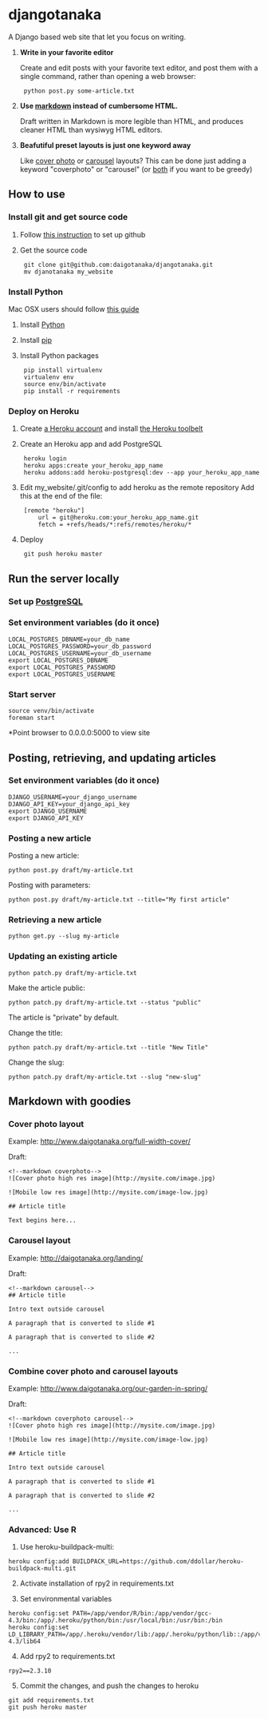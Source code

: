 <!--markdown-->
# djangotanaka

A Django based web site that let you focus on writing.

1. **Write in your favorite editor**

    Create and edit posts with your favorite text editor, and post them with
    a single command, rather than opening a web browser:

        python post.py some-article.txt

2. **Use [markdown](http://en.wikipedia.org/wiki/Markdown/#Example) instead of
cumbersome HTML.**

    Draft written in Markdown is more legible than HTML, and produces cleaner
    HTML than wysiwyg HTML editors.

3. **Beafutiful preset layouts is just one keyword away**

    Like [cover photo](http://daigotanaka.org/full-width-cover)
    or [carousel](http://daigolab.org) layouts? This can be done just adding a
    keyword "coverphoto" or "carousel" (or
    [both](http://daigotanaka.org/our-garden-in-spring) if you want to be
    greedy)

## How to use

### Install git and get source code

1. Follow [this instruction](https://help.github.com/articles/set-up-git) to
set up github
2. Get the source code

        git clone git@github.com:daigotanaka/djangotanaka.git
        mv djanotanaka my_website

### Install Python

Mac OSX users should follow
[this guide](http://docs.python-guide.org/en/latest/starting/install/osx/)

1. Install [Python](https://www.python.org/downloads/)
2. Install [pip](http://pip.readthedocs.org/en/latest/installing.html)
3. Install Python packages

        pip install virtualenv
        virtualenv env
        source env/bin/activate
        pip install -r requirements

### Deploy on Heroku

1. Create [a Heroku account](https://devcenter.heroku.com/articles/quickstart)
and install [the Heroku toolbelt](https://toolbelt.heroku.com/)
2. Create an Heroku app and add PostgreSQL

        heroku login
        heroku apps:create your_heroku_app_name
        heroku addons:add heroku-postgresql:dev --app your_heroku_app_name

3. Edit my_website/.git/config to add heroku as the remote repository
Add this at the end of the file:

        [remote "heroku"]
            url = git@heroku.com:your_heroku_app_name.git
            fetch = +refs/heads/*:refs/remotes/heroku/*

4. Deploy

        git push heroku master

## Run the server locally

### Set up [PostgreSQL](http://www.postgresql.org/download/)

### Set environment variables (do it once)

    LOCAL_POSTGRES_DBNAME=your_db_name
    LOCAL_POSTGRES_PASSWORD=your_db_password
    LOCAL_POSTGRES_USERNAME=your_db_username
    export LOCAL_POSTGRES_DBNAME
    export LOCAL_POSTGRES_PASSWORD
    export LOCAL_POSTGRES_USERNAME

### Start server

    source venv/bin/activate
    foreman start

*Point browser to 0.0.0.0:5000 to view site

## Posting, retrieving, and updating articles

### Set environment variables (do it once)

    DJANGO_USERNAME=your_django_username
    DJANGO_API_KEY=your_django_api_key
    export DJANGO_USERNAME
    export DJANGO_API_KEY

### Posting a new article

Posting a new article:

    python post.py draft/my-article.txt

Posting with parameters:

    python post.py draft/my-article.txt --title="My first article"

### Retrieving a new article

    python get.py --slug my-article

### Updating an existing article

    python patch.py draft/my-article.txt

Make the article public:

    python patch.py draft/my-article.txt --status "public"

The article is "private" by default.

Change the title:

    python patch.py draft/my-article.txt --title "New Title"

Change the slug:

    python patch.py draft/my-article.txt --slug "new-slug"

## Markdown with goodies

### Cover photo layout

Example: http://www.daigotanaka.org/full-width-cover/

Draft:

    <!--markdown coverphoto-->
    ![Cover photo high res image](http://mysite.com/image.jpg)

    ![Mobile low res image](http://mysite.com/image-low.jpg)

    ## Article title

    Text begins here...


### Carousel layout

Example: http://daigotanaka.org/landing/

Draft:

    <!--markdown carousel-->
    ## Article title

    Intro text outside carousel

    A paragraph that is converted to slide #1

    A paragraph that is converted to slide #2

    ...

### Combine cover photo and carousel layouts

Example: http://www.daigotanaka.org/our-garden-in-spring/

Draft:

    <!--markdown coverphoto carousel-->
    ![Cover photo high res image](http://mysite.com/image.jpg)

    ![Mobile low res image](http://mysite.com/image-low.jpg)

    ## Article title

    Intro text outside carousel

    A paragraph that is converted to slide #1

    A paragraph that is converted to slide #2

    ...

### Advanced: Use R

1. Use heroku-buildpack-multi:

```
heroku config:add BUILDPACK_URL=https://github.com/ddollar/heroku-buildpack-multi.git
```

2. Activate installation of rpy2 in requirements.txt

3. Set environmental variables

```
heroku config:set PATH=/app/vendor/R/bin:/app/vendor/gcc-4.3/bin:/app/.heroku/python/bin:/usr/local/bin:/usr/bin:/bin
heroku config:set LD_LIBRARY_PATH=/app/.heroku/vendor/lib:/app/.heroku/python/lib::/app/vendor/R/lib64/R/modules:/app/vendor/R/lib64/R/lib:/app/vendor/gcc-4.3/lib64
```

4. Add rpy2 to requirements.txt

```
rpy2==2.3.10
```

5. Commit the changes, and push the changes to heroku

```
git add requirements.txt
git push heroku master
```
